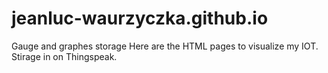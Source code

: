 # jeanluc-waurzyczka.github.io
Gauge and graphes storage 
Here are the HTML pages to visualize my IOT.
Stirage in on Thingspeak.
